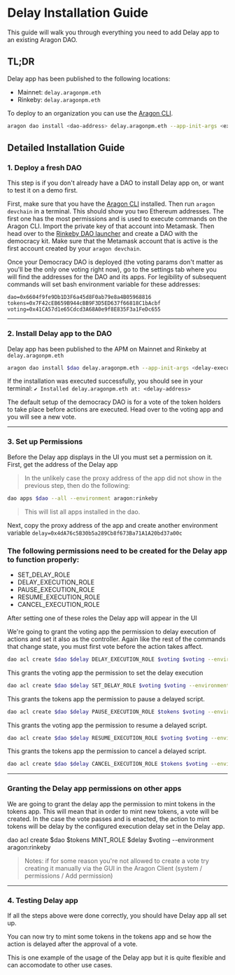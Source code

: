 # Delay Installation Guide

This guide will walk you through everything you need to add Delay app to an existing Aragon DAO.

## TL;DR

Delay app has been published to the following locations:

- Mainnet: `delay.aragonpm.eth`
- Rinkeby: `delay.aragonpm.eth`

To deploy to an organization you can use the [Aragon CLI](https://hack.aragon.org/docs/cli-intro.html).

```sh
aragon dao install <dao-address> delay.aragonpm.eth --app-init-args <execution-delay>
```

## Detailed Installation Guide

### 1. Deploy a fresh DAO

This step is if you don't already have a DAO to install Delay app on, or want to test it on a demo first.

First, make sure that you have the [Aragon CLI](https://hack.aragon.org/docs/cli-intro.html) installed. Then run `aragon devchain` in a terminal. This should show you two Ethereum addresses. The first one has the most permissions and is used to execute commands on the Aragon CLI. Import the private key of that account into Metamask. Then head over to the [Rinkeby DAO launcher](rinkeby.aragon.org) and create a DAO with the democracy kit. Make sure that the Metamask account that is active is the first account created by your `aragon devchain`.

Once your Democracy DAO is deployed (the voting params don't matter as you'll be the only one voting right now), go to the settings tab where you will find the addresses for the DAO and its apps. For legibility of subsequent commands will set bash environment variable for these addresses:

```
dao=0x6604f9fe9Db1D3F6a45d8F0ab79e8a4B05968816
tokens=0x7F42cEB659B944cBB9F3D5ED637f66818C1bAcbf
voting=0x41CA57d1e65Cdcd3A68A0e9f8E835F3a1FeDc655
```

---

### 2. Install Delay app to the DAO

Delay app has been published to the APM on Mainnet and Rinkeby at `delay.aragonpm.eth`

```sh
aragon dao install $dao delay.aragonpm.eth --app-init-args <delay-execution> --environment aragon:rinkeby
```

If the installation was executed successfully, you should see in your terminal:
`✔ Installed delay.aragonpm.eth at: <delay-address>`

The default setup of the democracy DAO is for a vote of the token holders to take place before actions are executed. Head over to the voting app and you will see a new vote.

---

### 3. Set up Permissions

Before the Delay app displays in the UI you must set a permission on it. First, get the address of the Delay app

> In the unlikely case the proxy address of the app did not show in the previous step, then do the following:

```sh
dao apps $dao --all --environment aragon:rinkeby
```

> This will list all apps installed in the dao.

Next, copy the proxy address of the app and create another environment variable `delay=0x4dA76c5B30b5a289Cb8f673Ba71A1A20bd37a00c`

### The following permissions need to be created for the Delay app to function properly:

- SET_DELAY_ROLE
- DELAY_EXECUTION_ROLE
- PAUSE_EXECUTION_ROLE
- RESUME_EXECUTION_ROLE
- CANCEL_EXECUTION_ROLE

After setting one of these roles the Delay app will appear in the UI

We're going to grant the voting app the permission to delay execution of actions and set it also as the controller. Again like the rest of the commands that change state, you must first vote before the action takes affect.

```sh
dao acl create $dao $delay DELAY_EXECUTION_ROLE $voting $voting --environment aragon:rinkeby
```

This grants the voting app the permission to set the delay execution

```sh
dao acl create $dao $delay SET_DELAY_ROLE $voting $voting --environment aragon:rinkeby
```

This grants the tokens app the permission to pause a delayed script.

```sh
dao acl create $dao $delay PAUSE_EXECUTION_ROLE $tokens $voting --environment aragon:rinkeby
```

This grants the voting app the permission to resume a delayed script.

```sh
dao acl create $dao $delay RESUME_EXECUTION_ROLE $voting $voting --environment aragon:rinkeby
```

This grants the tokens app the permission to cancel a delayed script.

```sh
dao acl create $dao $delay CANCEL_EXECUTION_ROLE $tokens $voting --environment aragon:rinkeby
```

---

### Granting the Delay app permissions on other apps

We are going to grant the delay app the permission to mint tokens in the tokens app. This will mean that in order to mint new tokens, a vote will be created. In the case the vote passes and is enacted, the action to mint tokens will be delay by the configured execution delay set in the Delay app.

dao acl create $dao $tokens MINT_ROLE $delay $voting --environment aragon:rinkeby

> Notes:
> if for some reason you're not allowed to create a vote try creating it manually via the GUI in the Aragon Client (system / permissions / Add permission)

---

### 4. Testing Delay app

If all the steps above were done correctly, you should have Delay app all set up.

You can now try to mint some tokens in the tokens app and se how the action is delayed after the approval of a vote.

This is one example of the usage of the Delay app but it is quite flexible and can accomodate to other use cases.
